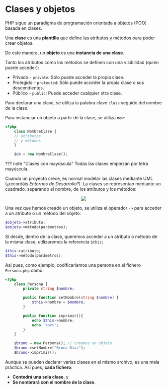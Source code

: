 # Clases y objetos

PHP sigue un paradigma de programación orientada a objetos (POO) basada en clases.

Una **clase** es una **plantilla** que define las atributos y métodos para poder crear objetos.

De este manera, un **objeto** es una **instancia de una clase**.

Tanto los atributos como los métodos se definen con una visibilidad (quién puede acceder):

- Privado - `private`: Sólo puede acceder la propia clase.
- Protegido - `protected`: Sólo puede acceder la propia clase o sus descendientes.
- Público - `public`: Puede acceder cualquier otra clase.

Para declarar una clase, se utiliza la palabra clave `class` seguido del nombre de la clase.

Para instanciar un objeto a partir de la clase, se utiliza `new`:

```php
<?php
    class NombreClase {
    // atributos
    // y métodos
    }

	$ob = new NombreClase();
```

??? note "Clases con mayúscula"
    Todas las clases empiezan por letra mayúscula.



Cuando un proyecto crece, es normal modelar las clases mediante UML (¿recordáis *Entornos de Desarrollo*?). La clases se representan mediante un cuadrado, separando el nombre, de los atributos y los métodos:

<div style="text-align: center;"><img src="../../img/ud03/img01.png" style="max-whidth: 10%;" /></div>

Una vez que hemos creado un objeto, se utiliza el operador `->` para acceder a un atributo o un método del objeto:

```php
$objeto->atributo;
$objeto->método(parámetros);
```

Si desde, dentro de la clase, queremos acceder a un atributo o método de la misma clase, utilizaremos la referencia `$this`;

```php
$this->atributo;
$this->método(parámetros); 
```

 Así pues, como ejemplo, codificaríamos una persona en el fichero `Persona.php` como:

```php
<?php
    class Persona {
        private string $nombre;

        public function setNombre(string $nombre) {
            $this->nombre = $nombre;
        }

        public function imprimir(){
            echo $this->nombre;
            echo '<br>';
        }
    }

    $bruno = new Persona(); // creamos un objeto
    $bruno->setNombre("Bruno Díaz");
    $bruno->imprimir();
```

Aunque se pueden declarar varias clases en el mismo archivo, es una mala práctica. Así pues, **cada fichero**:

- **Contedrá una sola clase**, y 
- **Se nombrará con el nombre de la clase**.
